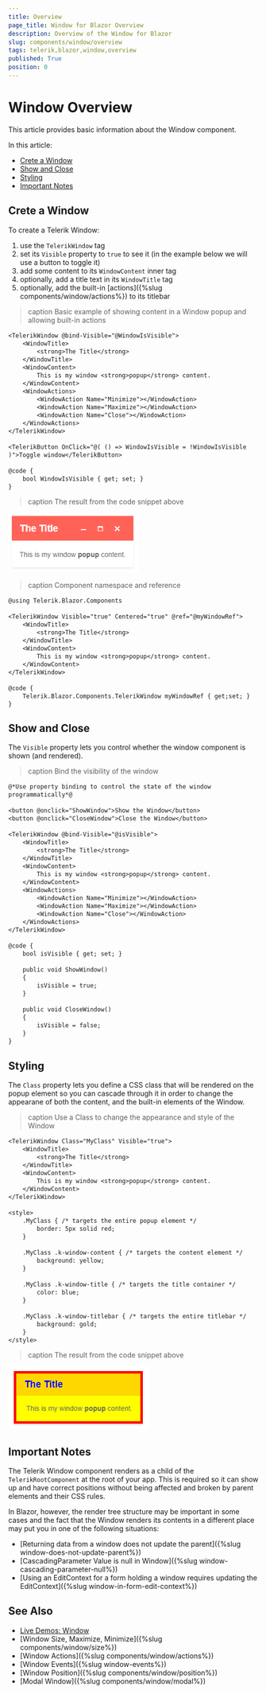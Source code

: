 ```yaml
---
title: Overview
page_title: Window for Blazor Overview
description: Overview of the Window for Blazor
slug: components/window/overview
tags: telerik,blazor,window,overview
published: True
position: 0
---
```


# Window Overview

This article provides basic information about the Window component.

In this article:

* [Crete a Window](#crete-a-window)
* [Show and Close](#show-and-close)
* [Styling](#styling)
* [Important Notes](#important-notes)

## Crete a Window

To create a Telerik Window:

1. use the `TelerikWindow` tag
1. set its `Visible` property to `true` to see it (in the example below we will use a button to toggle it)
1. add some content to its `WindowContent` inner tag
1. optionally, add a title text in its `WindowTitle` tag
1. optionally, add the built-in [actions]({%slug components/window/actions%}) to its titlebar

>caption Basic example of showing content in a Window popup and allowing built-in actions

````CSHTML
<TelerikWindow @bind-Visible="@WindowIsVisible">
    <WindowTitle>
        <strong>The Title</strong>
    </WindowTitle>
    <WindowContent>
        This is my window <strong>popup</strong> content.
    </WindowContent>
    <WindowActions>
        <WindowAction Name="Minimize"></WindowAction>
        <WindowAction Name="Maximize"></WindowAction>
        <WindowAction Name="Close"></WindowAction>
    </WindowActions>
</TelerikWindow>

<TelerikButton OnClick="@( () => WindowIsVisible = !WindowIsVisible )">Toggle window</TelerikButton>

@code {
    bool WindowIsVisible { get; set; }
}
````

>caption The result from the code snippet above

![](images/window-overview.png)

>caption Component namespace and reference

````CSHTML
@using Telerik.Blazor.Components

<TelerikWindow Visible="true" Centered="true" @ref="@myWindowRef">
	<WindowTitle>
		<strong>The Title</strong>
	</WindowTitle>
	<WindowContent>
		This is my window <strong>popup</strong> content.
	</WindowContent>
</TelerikWindow>

@code {
    Telerik.Blazor.Components.TelerikWindow myWindowRef { get;set; }
}
````

## Show and Close

The `Visible` property lets you control whether the window component is shown (and rendered).

>caption Bind the visibility of the window

````CSHTML
@*Use property binding to control the state of the window programmatically*@

<button @onclick="ShowWindow">Show the Window</button>
<button @onclick="CloseWindow">Close the Window</button>

<TelerikWindow @bind-Visible="@isVisible">
    <WindowTitle>
        <strong>The Title</strong>
    </WindowTitle>
    <WindowContent>
        This is my window <strong>popup</strong> content.
    </WindowContent>
    <WindowActions>
        <WindowAction Name="Minimize"></WindowAction>
        <WindowAction Name="Maximize"></WindowAction>
        <WindowAction Name="Close"></WindowAction>
    </WindowActions>
</TelerikWindow>

@code {
    bool isVisible { get; set; }

    public void ShowWindow()
    {
        isVisible = true;
    }

    public void CloseWindow()
    {
        isVisible = false;
    }
}
````



## Styling

The `Class` property lets you define a CSS class that will be rendered on the popup element so you can cascade through it in order to change the appearane of both the content, and the built-in elements of the Window.

>caption Use a Class to change the appearance and style of the Window

````CSHTML
<TelerikWindow Class="MyClass" Visible="true">
	<WindowTitle>
		<strong>The Title</strong>
	</WindowTitle>
	<WindowContent>
		This is my window <strong>popup</strong> content.
	</WindowContent>
</TelerikWindow>

<style>
	.MyClass { /* targets the entire popup element */
		border: 5px solid red;
	}

	.MyClass .k-window-content { /* targets the content element */
		background: yellow;
	}

	.MyClass .k-window-title { /* targets the title container */
		color: blue;
	}

	.MyClass .k-window-titlebar { /* targets the entire titlebar */
		background: gold;
	}
</style>
````

>caption The result from the code snippet above

![](images/window-custom-styling.png)

## Important Notes

The Telerik Window component renders as a child of the `TelerikRootComponent` at the root of your app. This is required so it can show up and have correct positions without being affected and broken by parent elements and their CSS rules.

In Blazor, however, the render tree structure may be important in some cases and the fact that the Window renders its contents in a different place may put you in one of the following situations:

* [Returning data from a window does not update the parent]({%slug window-does-not-update-parent%})
* [CascadingParameter Value is null in Window]({%slug window-cascading-parameter-null%})
* [Using an EditContext for a form holding a window requires updating the EditContext]({%slug window-in-form-edit-context%})

## See Also

  * [Live Demos: Window](https://demos.telerik.com/blazor-ui/window/index)
  * [Window Size, Maximize, Minimize]({%slug components/window/size%})
  * [Window Actions]({%slug components/window/actions%})
  * [Window Events]({%slug window-events%})
  * [Window Position]({%slug components/window/position%})
  * [Modal Window]({%slug components/window/modal%})
